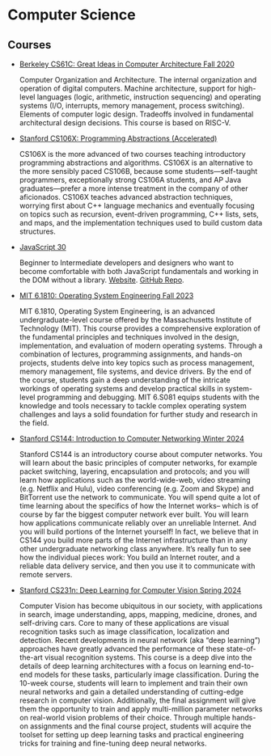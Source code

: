 # Computer Science


## Courses

* [Berkeley CS61C: Great Ideas in Computer Architecture Fall 2020](Berkeley-CS61C-Great-Ideas-in-Computer-Architecture/)

    Computer Organization and Architecture. The internal organization and operation of digital computers. Machine architecture, support for high-level languages (logic, arithmetic, instruction sequencing) and operating systems (I/O, interrupts, memory management, process switching). Elements of computer logic design. Tradeoffs involved in fundamental architectural design decisions. This course is based on RISC-V.

* [Stanford CS106X: Programming Abstractions (Accelerated)](Stanford-CS106X-Programming-Abstractions-in-CPP-2019-Fall/)

    CS106X is the more advanced of two courses teaching introductory programming abstractions and algorithms. CS106X is an alternative to the more sensibly paced CS106B, because some students—self-taught programmers, exceptionally strong CS106A students, and AP Java graduates—prefer a more intense treatment in the company of other aficionados. CS106X teaches advanced abstraction techniques, worrying first about C++ language mechanics and eventually focusing on topics such as recursion, event-driven programming, C++ lists, sets, and maps, and the implementation techniques used to build custom data structures.

* [JavaScript 30](JavaScript30/)

    Beginner to Intermediate developers and designers who want to become comfortable with both JavaScript fundamentals and working in the DOM without a library. [Website](https://javascript30.com/). [GitHub Repo](https://github.com/wesbos/JavaScript30).

* [MIT 6.1810: Operating System Engineering Fall 2023](MIT-61810-Operating-System-Engineering-2023-Fall/)

    MIT 6.1810, Operating System Engineering, is an advanced undergraduate-level course offered by the Massachusetts Institute of Technology (MIT). This course provides a comprehensive exploration of the fundamental principles and techniques involved in the design, implementation, and evaluation of modern operating systems. Through a combination of lectures, programming assignments, and hands-on projects, students delve into key topics such as process management, memory management, file systems, and device drivers. By the end of the course, students gain a deep understanding of the intricate workings of operating systems and develop practical skills in system-level programming and debugging. MIT 6.S081 equips students with the knowledge and tools necessary to tackle complex operating system challenges and lays a solid foundation for further study and research in the field.

* [Stanford CS144: Introduction to Computer Networking Winter 2024](Stanford-CS144-Introduction-to-Computer-Networking-2024-Winter/)

    Stanford CS144 is an introductory course about computer networks. You will learn about the basic principles of computer networks, for example packet switching, layering, encapsulation and protocols; and you will learn how applications such as the world-wide-web, video streaming (e.g. Netflix and Hulu), video conferencing (e.g. Zoom and Skype) and BitTorrent use the network to communicate. You will spend quite a lot of time learning about the specifics of how the Internet works– which is of course by far the biggest computer network ever built. You will learn how applications communicate reliably over an unreliable Internet. And you will build portions of the Internet yourself! In fact, we believe that in CS144 you build more parts of the Internet infrastructure than in any other undergraduate networking class anywhere. It’s really fun to see how the individual pieces work: You build an Internet router, and a reliable data delivery service, and then you use it to communicate with remote servers.

* [Stanford CS231n: Deep Learning for Computer Vision Spring 2024](Stanford-CS231n-Deep-Learning-for-Computer-Vision-2024-Spring/)

    Computer Vision has become ubiquitous in our society, with applications in search, image understanding, apps, mapping, medicine, drones, and self-driving cars. Core to many of these applications are visual recognition tasks such as image classification, localization and detection. Recent developments in neural network (aka “deep learning”) approaches have greatly advanced the performance of these state-of-the-art visual recognition systems. This course is a deep dive into the details of deep learning architectures with a focus on learning end-to-end models for these tasks, particularly image classification. During the 10-week course, students will learn to implement and train their own neural networks and gain a detailed understanding of cutting-edge research in computer vision. Additionally, the final assignment will give them the opportunity to train and apply multi-million parameter networks on real-world vision problems of their choice. Through multiple hands-on assignments and the final course project, students will acquire the toolset for setting up deep learning tasks and practical engineering tricks for training and fine-tuning deep neural networks.

